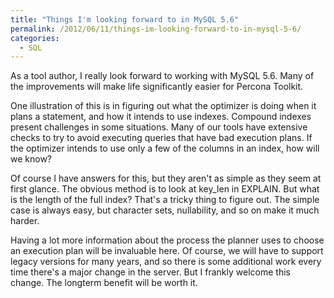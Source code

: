 ```yaml
---
title: "Things I'm looking forward to in MySQL 5.6"
permalink: /2012/06/11/things-im-looking-forward-to-in-mysql-5-6/
categories:
  - SQL
---
```

As a tool author, I really look forward to working with MySQL 5.6. Many of the improvements will make life significantly easier for Percona Toolkit.

One illustration of this is in figuring out what the optimizer is doing when it plans a statement, and how it intends to use indexes. Compound indexes present challenges in some situations. Many of our tools have extensive checks to try to avoid executing queries that have bad execution plans. If the optimizer intends to use only a few of the columns in an index, how will we know?

Of course I have answers for this, but they aren't as simple as they seem at first glance. The obvious method is to look at key_len in EXPLAIN. But what is the length of the full index? That's a tricky thing to figure out. The simple case is always easy, but character sets, nullability, and so on make it much harder.

Having a lot more information about the process the planner uses to choose an execution plan will be invaluable here. Of course, we will have to support legacy versions for many years, and so there is some additional work every time there's a major change in the server. But I frankly welcome this change. The longterm benefit will be worth it.
